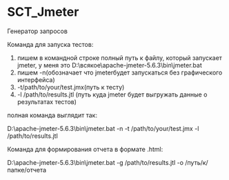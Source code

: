 # SCT_Jmeter
Генератор запросов

Команда для запуска тестов:

1. пишем в командной строке полный путь к файлу, который запускает jmeter, у меня это D:\всякое\apache-jmeter-5.6.3\bin\jmeter.bat
2. пишем -n(обозначает что jmeterбудет запускаться без графического интерфейса)
3. -t/path/to/your/test.jmx(путь к тесту)
4. -l /path/to/results.jtl (путь куда jmeter будет выгружать данные о результатах тестов)

полная команда выглядит так:

D:\apache-jmeter-5.6.3\bin\jmeter.bat -n -t /path/to/your/test.jmx -l /path/to/results.jtl

 Команда для формирования отчета в формате .html:
 
 D:\apache-jmeter-5.6.3\bin\jmeter.bat -g /path/to/results.jtl -o /путь/к/папке/отчета
